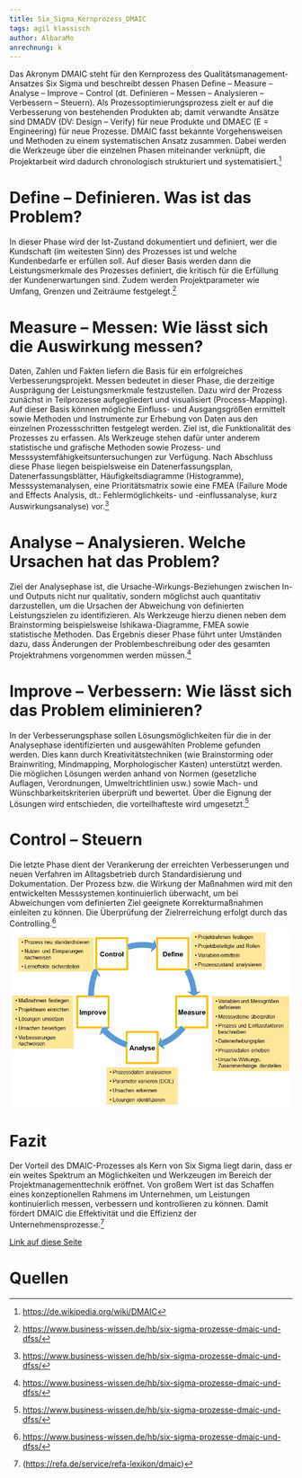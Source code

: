 ```yaml
---
title: Six_Sigma_Kernprozess_DMAIC
tags: agil klassisch
author: AlbaraMo
anrechnung: k
---
```


Das Akronym DMAIC steht für den Kernprozess des Qualitätsmanagement-Ansatzes Six Sigma und beschreibt dessen Phasen Define – Measure – Analyse – Improve – Control (dt. Definieren – Messen – Analysieren – Verbessern – Steuern).
Als Prozessoptimierungsprozess zielt er auf die Verbesserung von bestehenden Produkten ab; damit verwandte Ansätze sind DMADV (DV: Design – Verify) für neue Produkte und DMAEC (E = Engineering) für neue Prozesse. DMAIC fasst bekannte Vorgehensweisen und Methoden zu einem systematischen Ansatz zusammen. Dabei werden die Werkzeuge über die einzelnen Phasen miteinander verknüpft, die Projektarbeit wird dadurch chronologisch strukturiert und systematisiert.[^3]

# Define – Definieren. Was ist das Problem?

In dieser Phase wird der Ist-Zustand dokumentiert und definiert, wer die Kundschaft (im weitesten Sinn) des Prozesses ist und welche Kundenbedarfe er erfüllen soll. Auf dieser Basis werden dann die Leistungsmerkmale des Prozesses definiert, die kritisch für die Erfüllung der Kundenerwartungen sind. Zudem werden Projektparameter wie Umfang, Grenzen und Zeiträume festgelegt.[^2]


# Measure – Messen: Wie lässt sich die Auswirkung messen?

Daten, Zahlen und Fakten liefern die Basis für ein erfolgreiches Verbesserungsprojekt. Messen bedeutet in dieser Phase, die derzeitige Ausprägung der Leistungsmerkmale festzustellen. Dazu wird der Prozess zunächst in Teilprozesse aufgegliedert und visualisiert (Process-Mapping). Auf dieser Basis können mögliche Einfluss- und Ausgangsgrößen ermittelt sowie Methoden und Instrumente zur Erhebung von Daten aus den einzelnen Prozessschritten festgelegt werden. Ziel ist, die Funktionalität des Prozesses zu erfassen. Als Werkzeuge stehen dafür unter anderem statistische und grafische Methoden sowie Prozess- und Messsystemfähigkeitsuntersuchungen zur Verfügung. Nach Abschluss diese Phase liegen beispielsweise ein Datenerfassungsplan, Datenerfassungsblätter, Häufigkeitsdiagramme (Histogramme), Messsystemanalysen, eine Prioritätsmatrix sowie eine FMEA (Failure Mode and Effects Analysis, dt.: Fehlermöglichkeits- und -einflussanalyse, kurz Auswirkungsanalyse) vor.[^2]

# Analyse – Analysieren. Welche Ursachen hat das Problem?

Ziel der Analysephase ist, die Ursache-Wirkungs-Beziehungen zwischen In- und Outputs nicht nur qualitativ, sondern möglichst auch quantitativ darzustellen, um die Ursachen der Abweichung von definierten Leistungszielen zu identifizieren. Als Werkzeuge hierzu dienen neben dem Brainstorming beispielsweise Ishikawa-Diagramme, FMEA sowie statistische Methoden. Das Ergebnis dieser Phase führt unter Umständen dazu, dass Änderungen der Problembeschreibung oder des gesamten Projektrahmens vorgenommen werden müssen.[^2]

# Improve – Verbessern: Wie lässt sich das Problem eliminieren?

In der Verbesserungsphase sollen Lösungsmöglichkeiten für die in der Analysephase identifizierten und ausgewählten Probleme gefunden werden. Dies kann durch Kreativitätstechniken (wie Brainstorming oder Brainwriting, Mindmapping, Morphologischer Kasten) unterstützt werden. Die möglichen Lösungen werden anhand von Normen (gesetzliche Auflagen, Verordnungen, Umweltrichtlinien usw.) sowie Mach- und Wünschbarkeitskriterien überprüft und bewertet. Über die Eignung der Lösungen wird entschieden, die vorteilhafteste wird umgesetzt.[^2]

# Control – Steuern

Die letzte Phase dient der Verankerung der erreichten Verbesserungen und neuen Verfahren im Alltagsbetrieb durch Standardisierung und Dokumentation. Der Prozess bzw. die Wirkung der Maßnahmen wird mit den entwickelten Messsystemen kontinuierlich überwacht, um bei Abweichungen vom definierten Ziel geeignete Korrekturmaßnahmen einleiten zu können. Die Überprüfung der Zielrerreichung erfolgt durch das Controlling.[^2]
![Beispielabbildung](Six_Sigma_Kernprozess_DMAIC/Beitrag-01.jpg)

# Fazit

Der Vorteil des DMAIC-Prozesses als Kern von Six Sigma liegt darin, dass er ein weites Spektrum an Möglichkeiten und Werkzeugen im Bereich der Projektmanagementtechnik eröffnet. Von großem Wert ist das Schaffen eines konzeptionellen Rahmens im Unternehmen, um Leistungen kontinuierlich messen, verbessern und kontrollieren zu können. Damit fördert DMAIC die Effektivität und die Effizienz der Unternehmensprozesse.[^1]

[Link auf diese Seite](#Thema.md)

# Quellen

[^1]: (https://refa.de/service/refa-lexikon/dmaic)
[^2]: https://www.business-wissen.de/hb/six-sigma-prozesse-dmaic-und-dfss/
[^3]: https://de.wikipedia.org/wiki/DMAIC
[^4]: [https://www.quality.de/lexikon/six-sigma/

